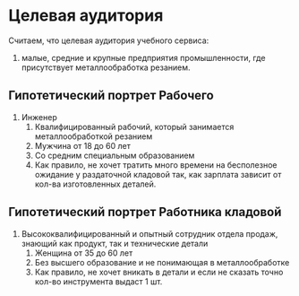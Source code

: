 # Целевая аудитория

Считаем, что целевая аудитория учебного сервиса:

1. малые, средние и крупные предприятия промышленности, где присутствует металлообработка резанием.

## Гипотетический портрет Рабочего

1. Инженер
    1. Квалифицированный рабочий, который занимается металлообработкой резанием
    2. Мужчина от 18 до 60 лет
    3. Со средним специальным образованием
    4. Как правило, не хочет тратить много времени на бесполезное ожидание у раздаточной кладовой так, как зарплата
   зависит от кол-ва изготовленных деталей.

## Гипотетический портрет Работника кладовой

1. Высококвалифицированный и опытный сотрудник отдела продаж, знающий как продукт, так и технические детали
    1. Женщина от 35 до 60 лет
    2. Без высшего образование и не понимающая в металлообработке
    3. Как правило, не хочет вникать в детали и если не сказать точно кол-во инструмента выдаст 1 шт.



